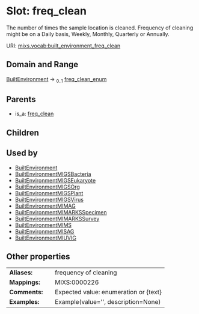 
# Slot: freq_clean


The number of times the sample location is cleaned. Frequency of cleaning might be on a Daily basis, Weekly, Monthly, Quarterly or Annually.

URI: [mixs.vocab:built_environment_freq_clean](https://w3id.org/mixs/vocab/built_environment_freq_clean)


## Domain and Range

[BuiltEnvironment](BuiltEnvironment.md) &#8594;  <sub>0..1</sub> [freq_clean_enum](freq_clean_enum.md)

## Parents

 *  is_a: [freq_clean](freq_clean.md)

## Children


## Used by

 * [BuiltEnvironment](BuiltEnvironment.md)
 * [BuiltEnvironmentMIGSBacteria](BuiltEnvironmentMIGSBacteria.md)
 * [BuiltEnvironmentMIGSEukaryote](BuiltEnvironmentMIGSEukaryote.md)
 * [BuiltEnvironmentMIGSOrg](BuiltEnvironmentMIGSOrg.md)
 * [BuiltEnvironmentMIGSPlant](BuiltEnvironmentMIGSPlant.md)
 * [BuiltEnvironmentMIGSVirus](BuiltEnvironmentMIGSVirus.md)
 * [BuiltEnvironmentMIMAG](BuiltEnvironmentMIMAG.md)
 * [BuiltEnvironmentMIMARKSSpecimen](BuiltEnvironmentMIMARKSSpecimen.md)
 * [BuiltEnvironmentMIMARKSSurvey](BuiltEnvironmentMIMARKSSurvey.md)
 * [BuiltEnvironmentMIMS](BuiltEnvironmentMIMS.md)
 * [BuiltEnvironmentMISAG](BuiltEnvironmentMISAG.md)
 * [BuiltEnvironmentMIUVIG](BuiltEnvironmentMIUVIG.md)

## Other properties

|  |  |  |
| --- | --- | --- |
| **Aliases:** | | frequency of cleaning |
| **Mappings:** | | MIXS:0000226 |
| **Comments:** | | Expected value: enumeration or {text} |
| **Examples:** | | Example(value='', description=None) |


